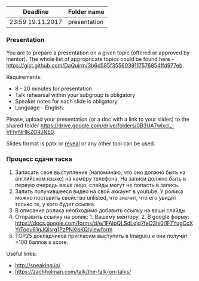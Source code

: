 | Deadline  | Folder name |
|-----------|-------------|
| 23:59 19.11.2017 | presentation |

### Presentation
You are to prepare a presentation on a given topic (offered or approved by mentor). The whole list of appropricate topics could be found here - https://gist.github.com/DaQuirm/3b6d585f3556039117576854ffd977eb.

Requirements:
* 8 - 20 minutes for presentation
* Talk rehearsal within your subgroup is obligatory
* Speaker notes for each slide is obligatory
* Language - English.

Please, upload your presentation (or a doc with a link to your slides) to the shared folder https://drive.google.com/drive/folders/0B3UA7wlxcI_-VFhrNHlkZDRJNE0.

Slides format is pptx or [reveal](https://github.com/hakimel/reveal.js/) or any other tool can be used.

### Процесс сдачи таска
  1. Записать свое выступление (напоминаю, что оно должно быть на английском языке) на камеру телефона. На записи должно быть в первую очередь ваше лицо, слайды могут не попасть в запись. 
  2. Залить получившееся видео на свой аккаунт в youtube. У ролика можно поставить свойство unlisted, что значит, что его увидят только те, у кого будет ссылка. 
  3. В описание ролика необходимо добавить ссылку на ваши слайды.
  4. Отправить ссылку на ролик:
         1. Вашему ментору.
         2. В google форму: https://docs.google.com/forms/d/e/1FAIpQLSdLqlq7feO3hi0l1F7YugCcXYrToou61gJQlsrg1PzPNXisKQ/viewform
  5. TOP25 докладчиков пригласим выступить в Imaguru и они получат +100 баллов к score.
 

Useful links:
* http://speaking.io/
* https://zachholman.com/talk/the-talk-on-talks/
